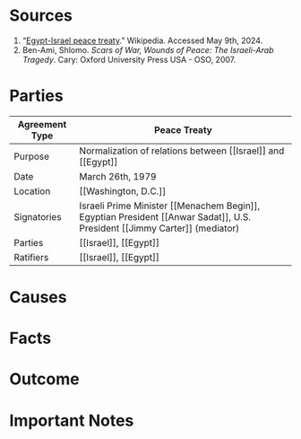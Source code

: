 # Sources
1. “[Egypt-Israel peace treaty](https://en.m.wikipedia.org/wiki/Egypt%E2%80%93Israel_peace_treaty).” Wikipedia. Accessed May 9th, 2024.
2. Ben-Ami, Shlomo. *Scars of War, Wounds of Peace: The Israeli-Arab Tragedy*. Cary: Oxford University Press USA - OSO, 2007.
# Parties

| **Agreement Type** | Peace Treaty                                                                                                              |
| ------------------ | ------------------------------------------------------------------------------------------------------------------------- |
| Purpose            | Normalization of relations between [[Israel]] and [[Egypt]]                                                               |
| Date               | March 26th, 1979                                                                                                          |
| Location           | [[Washington, D.C.]]                                                                                                      |
| Signatories        | Israeli Prime Minister [[Menachem Begin]], Egyptian President [[Anwar Sadat]], U.S. President [[Jimmy Carter]] (mediator) |
| Parties            | [[Israel]], [[Egypt]]                                                                                                     |
| Ratifiers          | [[Israel]], [[Egypt]]                                                                                                     |
# Causes
# Facts
# Outcome
# Important Notes